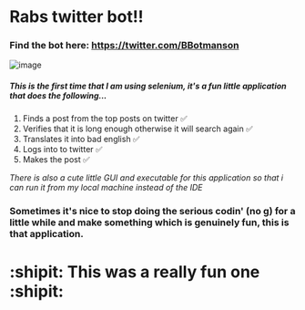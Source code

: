 # Rabs twitter bot!!
### Find the bot here: https://twitter.com/BBotmanson
![image](https://user-images.githubusercontent.com/56073739/106474135-7ecd6d80-649c-11eb-9111-af385224089a.png)
##### This is the first time that I am using selenium, it's a fun little application that does the following...

1. Finds a post from the top posts on twitter :white_check_mark:
2. Verifies that it is long enough otherwise it will search again :white_check_mark:
3. Translates it into bad english :white_check_mark:
4. Logs into to twitter :white_check_mark:
5. Makes the post :white_check_mark:

*There is also a cute little GUI and executable for this application so that i can run it from my local machine instead of the IDE*

### Sometimes it's nice to stop doing the serious codin' (no g) for a little while and make something which is genuinely fun, this is that application.

# :shipit: This was a really fun one :shipit:
